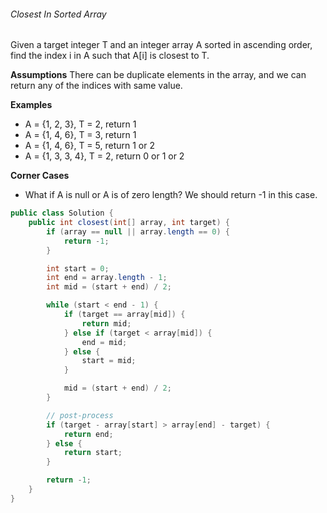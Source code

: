 ###### Closest In Sorted Array
Given a target integer T and an integer array A sorted in ascending order, find the index i in A such that A[i] is closest to T.

**Assumptions**
There can be duplicate elements in the array, and we can return any of the indices with same value.

**Examples**
* A = {1, 2, 3}, T = 2, return 1
* A = {1, 4, 6}, T = 3, return 1
* A = {1, 4, 6}, T = 5, return 1 or 2
* A = {1, 3, 3, 4}, T = 2, return 0 or 1 or 2

**Corner Cases**
* What if A is null or A is of zero length? We should return -1 in this case.
```java
public class Solution {
    public int closest(int[] array, int target) {
        if (array == null || array.length == 0) {
            return -1;
        }

        int start = 0;
        int end = array.length - 1;
        int mid = (start + end) / 2;

        while (start < end - 1) {
            if (target == array[mid]) {
                return mid;
            } else if (target < array[mid]) {
                end = mid;
            } else {
                start = mid;
            }

            mid = (start + end) / 2;
        }

        // post-process
        if (target - array[start] > array[end] - target) {
            return end;
        } else {
            return start;
        }

        return -1;
    }
}

```
